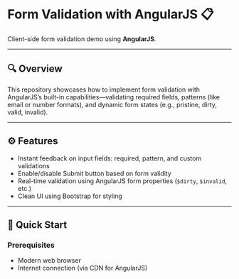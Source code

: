 # Form Validation with AngularJS 📋

Client-side form validation demo using **AngularJS**.

---

## 🔍 Overview

This repository showcases how to implement form validation with AngularJS’s built-in capabilities—validating required fields, patterns (like email or number formats), and dynamic form states (e.g., pristine, dirty, valid, invalid).

---

## ⚙️ Features

- Instant feedback on input fields: required, pattern, and custom validations
- Enable/disable Submit button based on form validity
- Real-time validation using AngularJS form properties (`$dirty`, `$invalid`, etc.)
- Clean UI using Bootstrap for styling

---

## 🚀 Quick Start

### Prerequisites

- Modern web browser
- Internet connection (via CDN for AngularJS)
